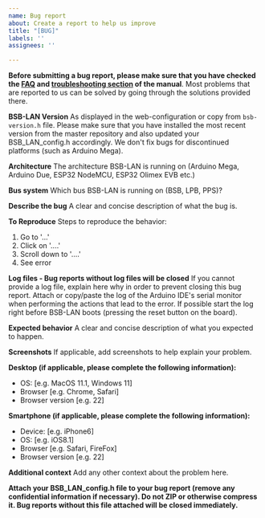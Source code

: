 ```yaml
---
name: Bug report
about: Create a report to help us improve
title: "[BUG]"
labels: ''
assignees: ''

---
```


**Before submitting a bug report, please make sure that you have checked the [FAQ](https://docs.bsb-lan.de/faq.html) and [troubleshooting section](https://docs.bsb-lan.de/troubleshooting.html) of the manual**. Most problems that are reported to us can be solved by going through the solutions provided there.

**BSB-LAN Version**
As displayed in the web-configuration or copy from `bsb-version.h` file. Please make sure that you have installed the most recent version from the master repository and also updated your BSB_LAN_config.h accordingly. We don't fix bugs for discontinued platforms (such as Arduino Mega).

**Architecture**
The architecture BSB-LAN is running on (Arduino Mega, Arduino Due, ESP32 NodeMCU, ESP32 Olimex EVB etc.)

**Bus system**
Which bus BSB-LAN is running on (BSB, LPB, PPS)?

**Describe the bug**
A clear and concise description of what the bug is.

**To Reproduce**
Steps to reproduce the behavior:
1. Go to '...'
2. Click on '....'
3. Scroll down to '....'
4. See error

**Log files - Bug reports without log files will be closed**
If you cannot provide a log file, explain here why in order to prevent closing this bug report. Attach or copy/paste the log of the Arduino IDE's serial monitor when performing the actions that lead to the error. If possible start the log right before BSB-LAN boots (pressing the reset button on the board).

**Expected behavior**
A clear and concise description of what you expected to happen.

**Screenshots**
If applicable, add screenshots to help explain your problem.

**Desktop (if applicable, please complete the following information):**
 - OS: [e.g. MacOS 11.1, Windows 11]
 - Browser [e.g. Chrome, Safari]
 - Browser version [e.g. 22]

**Smartphone (if applicable, please complete the following information):**
 - Device: [e.g. iPhone6]
 - OS: [e.g. iOS8.1]
 - Browser [e.g. Safari, FireFox]
 - Browser version [e.g. 22]

**Additional context**
Add any other context about the problem here.

**Attach your BSB_LAN_config.h file to your bug report (remove any confidential information if necessary). Do not ZIP or otherwise compress it. Bug reports without this file attached will be closed immediately.**
